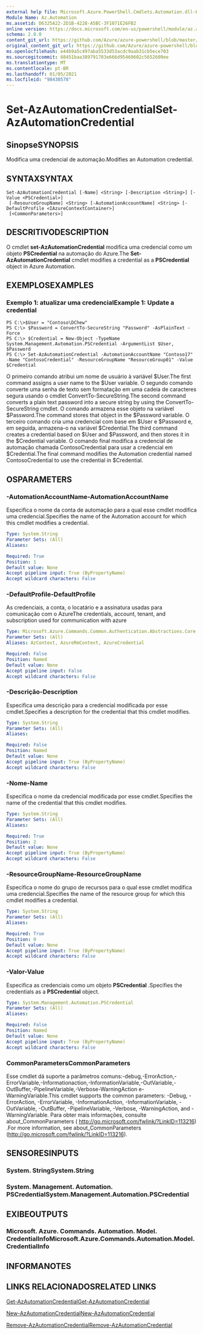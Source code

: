 ```yaml
---
external help file: Microsoft.Azure.PowerShell.Cmdlets.Automation.dll-Help.xml
Module Name: Az.Automation
ms.assetid: D6325A22-2D1B-4228-A5BC-3F1071E26FB2
online version: https://docs.microsoft.com/en-us/powershell/module/az.automation/set-azautomationcredential
schema: 2.0.0
content_git_url: https://github.com/Azure/azure-powershell/blob/master/src/Automation/Automation/help/Set-AzAutomationCredential.md
original_content_git_url: https://github.com/Azure/azure-powershell/blob/master/src/Automation/Automation/help/Set-AzAutomationCredential.md
ms.openlocfilehash: e44b9a5c497aba5533d53acdc9aab31cb5ece703
ms.sourcegitcommit: 68451baa389791703e666d95469602c5652609ee
ms.translationtype: MT
ms.contentlocale: pt-BR
ms.lasthandoff: 01/05/2021
ms.locfileid: "98430578"
---
```

# <span data-ttu-id="c53a2-101">Set-AzAutomationCredential</span><span class="sxs-lookup"><span data-stu-id="c53a2-101">Set-AzAutomationCredential</span></span>

## <span data-ttu-id="c53a2-102">Sinopse</span><span class="sxs-lookup"><span data-stu-id="c53a2-102">SYNOPSIS</span></span>
<span data-ttu-id="c53a2-103">Modifica uma credencial de automação.</span><span class="sxs-lookup"><span data-stu-id="c53a2-103">Modifies an Automation credential.</span></span>

## <span data-ttu-id="c53a2-104">SYNTAX</span><span class="sxs-lookup"><span data-stu-id="c53a2-104">SYNTAX</span></span>

```
Set-AzAutomationCredential [-Name] <String> [-Description <String>] [-Value <PSCredential>]
 [-ResourceGroupName] <String> [-AutomationAccountName] <String> [-DefaultProfile <IAzureContextContainer>]
 [<CommonParameters>]
```

## <span data-ttu-id="c53a2-105">DESCRITIVO</span><span class="sxs-lookup"><span data-stu-id="c53a2-105">DESCRIPTION</span></span>
<span data-ttu-id="c53a2-106">O cmdlet **set-AzAutomationCredential** modifica uma credencial como um objeto **PSCredential** na automação do Azure.</span><span class="sxs-lookup"><span data-stu-id="c53a2-106">The **Set-AzAutomationCredential** cmdlet modifies a credential as a **PSCredential** object in Azure Automation.</span></span>

## <span data-ttu-id="c53a2-107">EXEMPLOS</span><span class="sxs-lookup"><span data-stu-id="c53a2-107">EXAMPLES</span></span>

### <span data-ttu-id="c53a2-108">Exemplo 1: atualizar uma credencial</span><span class="sxs-lookup"><span data-stu-id="c53a2-108">Example 1: Update a credential</span></span>
```
PS C:\>$User = "Contoso\DChew"
PS C:\> $Password = ConvertTo-SecureString "Password" -AsPlainText -Force
PS C:\> $Credential = New-Object -TypeName System.Management.Automation.PSCredential -ArgumentList $User, $Password
PS C:\> Set-AzAutomationCredential -AutomationAccountName "Contoso17" -Name "ContosoCredential" -ResourceGroupName "ResourceGroup01" -Value $Credential
```

<span data-ttu-id="c53a2-109">O primeiro comando atribui um nome de usuário à variável $User.</span><span class="sxs-lookup"><span data-stu-id="c53a2-109">The first command assigns a user name to the $User variable.</span></span>
<span data-ttu-id="c53a2-110">O segundo comando converte uma senha de texto sem formatação em uma cadeia de caracteres segura usando o cmdlet ConvertTo-SecureString.</span><span class="sxs-lookup"><span data-stu-id="c53a2-110">The second command converts a plain text password into a secure string by using the ConvertTo-SecureString cmdlet.</span></span>
<span data-ttu-id="c53a2-111">O comando armazena esse objeto na variável $Password.</span><span class="sxs-lookup"><span data-stu-id="c53a2-111">The command stores that object in the $Password variable.</span></span>
<span data-ttu-id="c53a2-112">O terceiro comando cria uma credencial com base em $User e $Password e, em seguida, armazena-o na variável $Credential.</span><span class="sxs-lookup"><span data-stu-id="c53a2-112">The third command creates a credential based on $User and $Password, and then stores it in the $Credential variable.</span></span>
<span data-ttu-id="c53a2-113">O comando final modifica a credencial de automação chamada ContosoCredential para usar a credencial em $Credential.</span><span class="sxs-lookup"><span data-stu-id="c53a2-113">The final command modifies the Automation credential named ContosoCredential to use the credential in $Credential.</span></span>

## <span data-ttu-id="c53a2-114">OS</span><span class="sxs-lookup"><span data-stu-id="c53a2-114">PARAMETERS</span></span>

### <span data-ttu-id="c53a2-115">-AutomationAccountName</span><span class="sxs-lookup"><span data-stu-id="c53a2-115">-AutomationAccountName</span></span>
<span data-ttu-id="c53a2-116">Especifica o nome da conta de automação para a qual esse cmdlet modifica uma credencial.</span><span class="sxs-lookup"><span data-stu-id="c53a2-116">Specifies the name of the Automation account for which this cmdlet modifies a credential.</span></span>

```yaml
Type: System.String
Parameter Sets: (All)
Aliases:

Required: True
Position: 1
Default value: None
Accept pipeline input: True (ByPropertyName)
Accept wildcard characters: False
```

### <span data-ttu-id="c53a2-117">-DefaultProfile</span><span class="sxs-lookup"><span data-stu-id="c53a2-117">-DefaultProfile</span></span>
<span data-ttu-id="c53a2-118">As credenciais, a conta, o locatário e a assinatura usadas para comunicação com o Azure</span><span class="sxs-lookup"><span data-stu-id="c53a2-118">The credentials, account, tenant, and subscription used for communication with azure</span></span>

```yaml
Type: Microsoft.Azure.Commands.Common.Authentication.Abstractions.Core.IAzureContextContainer
Parameter Sets: (All)
Aliases: AzContext, AzureRmContext, AzureCredential

Required: False
Position: Named
Default value: None
Accept pipeline input: False
Accept wildcard characters: False
```

### <span data-ttu-id="c53a2-119">-Descrição</span><span class="sxs-lookup"><span data-stu-id="c53a2-119">-Description</span></span>
<span data-ttu-id="c53a2-120">Especifica uma descrição para a credencial modificada por esse cmdlet.</span><span class="sxs-lookup"><span data-stu-id="c53a2-120">Specifies a description for the credential that this cmdlet modifies.</span></span>

```yaml
Type: System.String
Parameter Sets: (All)
Aliases:

Required: False
Position: Named
Default value: None
Accept pipeline input: True (ByPropertyName)
Accept wildcard characters: False
```

### <span data-ttu-id="c53a2-121">-Nome</span><span class="sxs-lookup"><span data-stu-id="c53a2-121">-Name</span></span>
<span data-ttu-id="c53a2-122">Especifica o nome da credencial modificada por esse cmdlet.</span><span class="sxs-lookup"><span data-stu-id="c53a2-122">Specifies the name of the credential that this cmdlet modifies.</span></span>

```yaml
Type: System.String
Parameter Sets: (All)
Aliases:

Required: True
Position: 2
Default value: None
Accept pipeline input: True (ByPropertyName)
Accept wildcard characters: False
```

### <span data-ttu-id="c53a2-123">-ResourceGroupName</span><span class="sxs-lookup"><span data-stu-id="c53a2-123">-ResourceGroupName</span></span>
<span data-ttu-id="c53a2-124">Especifica o nome do grupo de recursos para o qual esse cmdlet modifica uma credencial.</span><span class="sxs-lookup"><span data-stu-id="c53a2-124">Specifies the name of the resource group for which this cmdlet modifies a credential.</span></span>

```yaml
Type: System.String
Parameter Sets: (All)
Aliases:

Required: True
Position: 0
Default value: None
Accept pipeline input: True (ByPropertyName)
Accept wildcard characters: False
```

### <span data-ttu-id="c53a2-125">-Valor</span><span class="sxs-lookup"><span data-stu-id="c53a2-125">-Value</span></span>
<span data-ttu-id="c53a2-126">Especifica as credenciais como um objeto **PSCredential** .</span><span class="sxs-lookup"><span data-stu-id="c53a2-126">Specifies the credentials as a **PSCredential** object.</span></span>

```yaml
Type: System.Management.Automation.PSCredential
Parameter Sets: (All)
Aliases:

Required: False
Position: Named
Default value: None
Accept pipeline input: True (ByPropertyName)
Accept wildcard characters: False
```

### <span data-ttu-id="c53a2-127">CommonParameters</span><span class="sxs-lookup"><span data-stu-id="c53a2-127">CommonParameters</span></span>
<span data-ttu-id="c53a2-128">Esse cmdlet dá suporte a parâmetros comuns:-debug,-ErrorAction,-ErrorVariable,-Informationaction,-InformationVariable,-OutVariable,-OutBuffer,-PipelineVariable,-Verbose-WarningAction e-WarningVariable.</span><span class="sxs-lookup"><span data-stu-id="c53a2-128">This cmdlet supports the common parameters: -Debug, -ErrorAction, -ErrorVariable, -InformationAction, -InformationVariable, -OutVariable, -OutBuffer, -PipelineVariable, -Verbose, -WarningAction, and -WarningVariable.</span></span> <span data-ttu-id="c53a2-129">Para obter mais informações, consulte about_CommonParameters ( http://go.microsoft.com/fwlink/?LinkID=113216) .</span><span class="sxs-lookup"><span data-stu-id="c53a2-129">For more information, see about_CommonParameters (http://go.microsoft.com/fwlink/?LinkID=113216).</span></span>

## <span data-ttu-id="c53a2-130">SENSORES</span><span class="sxs-lookup"><span data-stu-id="c53a2-130">INPUTS</span></span>

### <span data-ttu-id="c53a2-131">System. String</span><span class="sxs-lookup"><span data-stu-id="c53a2-131">System.String</span></span>

### <span data-ttu-id="c53a2-132">System. Management. Automation. PSCredential</span><span class="sxs-lookup"><span data-stu-id="c53a2-132">System.Management.Automation.PSCredential</span></span>

## <span data-ttu-id="c53a2-133">EXIBE</span><span class="sxs-lookup"><span data-stu-id="c53a2-133">OUTPUTS</span></span>

### <span data-ttu-id="c53a2-134">Microsoft. Azure. Commands. Automation. Model. CredentialInfo</span><span class="sxs-lookup"><span data-stu-id="c53a2-134">Microsoft.Azure.Commands.Automation.Model.CredentialInfo</span></span>

## <span data-ttu-id="c53a2-135">INFORMA</span><span class="sxs-lookup"><span data-stu-id="c53a2-135">NOTES</span></span>

## <span data-ttu-id="c53a2-136">LINKS RELACIONADOS</span><span class="sxs-lookup"><span data-stu-id="c53a2-136">RELATED LINKS</span></span>

[<span data-ttu-id="c53a2-137">Get-AzAutomationCredential</span><span class="sxs-lookup"><span data-stu-id="c53a2-137">Get-AzAutomationCredential</span></span>](./Get-AzAutomationCredential.md)

[<span data-ttu-id="c53a2-138">New-AzAutomationCredential</span><span class="sxs-lookup"><span data-stu-id="c53a2-138">New-AzAutomationCredential</span></span>](./New-AzAutomationCredential.md)

[<span data-ttu-id="c53a2-139">Remove-AzAutomationCredential</span><span class="sxs-lookup"><span data-stu-id="c53a2-139">Remove-AzAutomationCredential</span></span>](./Remove-AzAutomationCredential.md)


